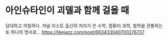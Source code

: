 # 아인슈타인이 괴델과 함께 걸을 때

담대하고 까칠하다. 저널 리스트 출신의 저자가 쓴 수학, 컴퓨터 과학, 철학을 관통하는 또 하나의 명서로... https://likejazz.com/post/663433040700276737